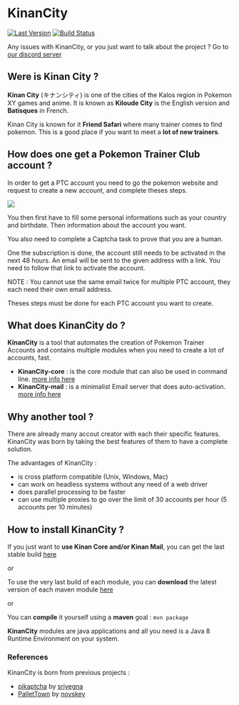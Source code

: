 # KinanCity

[![Last Version](https://img.shields.io/badge/version-1.0.0--Alpha1-brightgreen.svg)](https://github.com/drallieiv/KinanCity/releases/latest)
[![Build Status](https://travis-ci.org/drallieiv/KinanCity.svg?branch=master)](https://travis-ci.org/drallieiv/KinanCity)

Any issues with KinanCity, or you just want to talk about the project ? Go to [our discord server]( http://discord.gg/3jkb3zA)

## Were is Kinan City ?

**Kinan City** (キナンシティ) is one of the cities of the Kalos region in Pokemon XY games and anime.
It is known as **Kiloude City** is the English version and **Batisques** in French.

Kinan City is known for it **Friend Safari** where many trainer comes to find pokemon. This is a good place if you want to meet a **lot of new trainers**.

## How does one get a Pokemon Trainer Club account ?

In order to get a PTC account you need to go the pokemon website and request to create a new account, and complete theses steps.

![](docs/0_PTCsignup.png)

You then first have to fill some personal informations such as your country and birthdate. Then information about the account you want.

You also need to complete a Captcha task to prove that you are a human.

One the subscription is done, the account still needs to be activated in the next 48 hours. An email will be sent to the given address with a link. You need to follow that link to activate the account.

NOTE : You cannot use the same email twice for multiple PTC account, they each need their own email address.

Theses steps must be done for each PTC account you want to create.

## What does KinanCity do ?

**KinanCity** is a tool that automates the creation of Pokemon Trainer Accounts and contains multiple modules when you need to create a lot of accounts, fast.

- **KinanCity-core** : is the core module that can also be used in command line. [more info here](KinanCity-core/README.md)
- **KinanCity-mail** : is a minimalist Email server that does auto-activation. [more info here](KinanCity-mail/README.md)

## Why another tool ?

There are already many accout creator with each their specific features.  
KinanCity was born by taking the best features of them to have a complete solution.

The advantages of KinanCity :
* is cross platform compatible (Unix, Windows, Mac)
* can work on headless systems without any need of a web driver
* does parallel processing to be faster
* can use multiple proxies to go over the limit of 30 accounts per hour (5 accounts per 10 minutes)

## How to install KinanCity ?

If you just want to **use Kinan Core and/or Kinan Mail**, you can get the last stable build [here](https://github.com/drallieiv/KinanCity/releases)

or

To use the very last build of each module, you can **download** the latest version of each maven module [here](https://github.com/drallieiv/KinanCity/packages)

or  

You can **compile** it yourself using a **maven** goal : `mvn package`  

**KinanCity** modules are java applications and all you need is a Java 8 Runtime Environment on your system.

### References

KinanCity is born from previous projects :

* [pikaptcha](https://github.com/sriyegna/Pikaptcha) by [sriyegna](https://github.com/sriyegna)
* [PalletTown](https://github.com/novskey/PalletTown) by [novskey](https://github.com/novskey)
